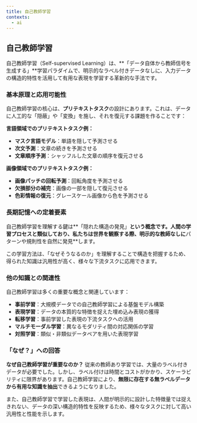 ```yaml
---
title: 自己教師学習
contexts:
  - ai
---
```


<Context name="ai">

## 自己教師学習

自己教師学習（Self-supervised Learning）は、**「データ自体から教師信号を生成する」**学習パラダイムで、明示的なラベル付きデータなしに、入力データの構造的特性を活用して有用な表現を学習する革新的な手法です。

### 基本原理と応用可能性

自己教師学習の核心は、**プリテキストタスク**の設計にあります。これは、データに人工的な「隠蔽」や「変換」を施し、それを復元する課題を作ることです：

**言語領域でのプリテキストタスク例：**
- **マスク言語モデル**：単語を隠して予測させる
- **次文予測**：文章の続きを予測させる
- **文章順序予測**：シャッフルした文章の順序を復元させる

**画像領域でのプリテキストタスク例：**
- **画像パッチの回転予測**：回転角度を予測させる
- **欠損部分の補完**：画像の一部を隠して復元させる
- **色彩情報の復元**：グレースケール画像から色を予測させる

### 長期記憶への定着要素

自己教師学習を理解する鍵は**「隠れた構造の発見」**という概念です。人間の学習プロセスと類似しており、私たちは世界を観察する際、明示的な教師なしに**パターンや規則性を自然に発見**します。

この学習方法は、「なぜそうなるのか」を理解することで構造を把握するため、得られた知識は汎用性が高く、様々な下流タスクに応用できます。

### 他の知識との関連性

自己教師学習は多くの重要な概念と関連しています：
- **事前学習**：大規模データでの自己教師学習による基盤モデル構築
- **表現学習**：データの本質的な特徴を捉えた埋め込み表現の獲得
- **転移学習**：事前学習した表現の下流タスクへの活用
- **マルチモーダル学習**：異なるモダリティ間の対応関係の学習
- **対照学習**：類似・非類似データペアを用いた表現学習

### 「なぜ？」への回答

**なぜ自己教師学習が重要なのか？**
従来の教師あり学習では、大量のラベル付きデータが必要でした。しかし、ラベル付けは時間とコストがかかり、スケーラビリティに限界があります。自己教師学習により、**無限に存在する無ラベルデータから有用な知識を抽出**できるようになりました。

また、自己教師学習で学習した表現は、人間が明示的に設計した特徴量では捉えきれない、データの深い構造的特性を反映するため、様々なタスクに対して高い汎用性と性能を示します。

</Context>

